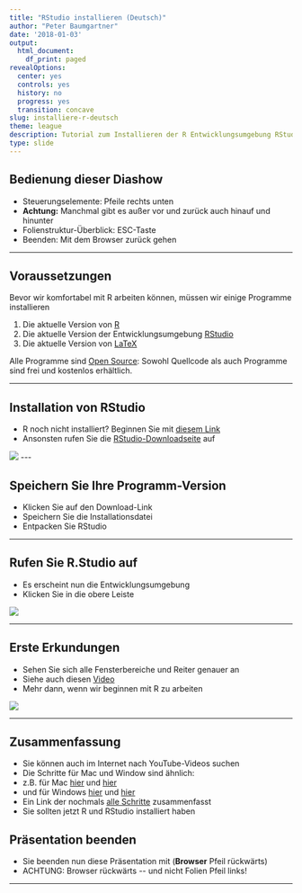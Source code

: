 ```yaml
---
title: "RStudio installieren (Deutsch)"
author: "Peter Baumgartner"
date: '2018-01-03'
output:
  html_document:
    df_print: paged
revealOptions:
  center: yes
  controls: yes
  history: no
  progress: yes
  transition: concave
slug: installiere-r-deutsch
theme: league
description: Tutorial zum Installieren der R Entwicklungsumgebung RStudio
type: slide
---
```


## Bedienung dieser Diashow

- Steuerungselemente: Pfeile rechts unten
- **Achtung:** Manchmal gibt es außer vor und zurück auch hinauf und hinunter
- Folienstruktur-Überblick: ESC-Taste
- Beenden: Mit dem Browser zurück gehen

---

## Voraussetzungen

Bevor wir komfortabel mit R arbeiten können, müssen wir einige Programme installieren

1. Die aktuelle Version von [R](https://cran.r-project.org/)
2. Die aktuelle Version der Entwicklungsumgebung [RStudio](https://www.rstudio.com/products/rstudio/download/)
3. Die aktuelle Version von [LaTeX](https://www.latex-project.org/get/)

Alle Programme sind [Open Source](http://praxistipps.chip.de/open-source-was-ist-das-genau_12877): Sowohl Quellcode als auch Programme sind frei und kostenlos erhältlich.

---

## Installation von RStudio

- R noch nicht installiert? Beginnen Sie mit [diesem Link](http://notes.peter-baumgartner.net/slide/installiere-r-deutsch/) 
- Ansonsten rufen Sie die [RStudio-Downloadseite](https://www.rstudio.com/products/rstudio/download/#download) auf

<img src="/img/rstudio-install-tutorial/download-rstudio-min.png">
<!-- .element height="70%" width="70%" -->
---

## Speichern Sie Ihre Programm-Version

- Klicken Sie auf den Download-Link
- Speichern Sie die Installationsdatei
- Entpacken Sie RStudio

---

## Rufen Sie R.Studio auf

- Es erscheint nun die Entwicklungsumgebung
- Klicken Sie in die obere Leiste


<img src="/img/rstudio-install-tutorial/Rstudio-virign-min.png">
<!-- .element height="70%" width="70%" -->

---

## Erste Erkundungen

- Sehen Sie sich alle Fensterbereiche und Reiter genauer an
- Siehe auch diesen [Video](https://www.youtube.com/watch?v=riONFzJdXcs)
- Mehr dann, wenn wir beginnen mit R zu arbeiten

<img src="/img/rstudio-install-tutorial/RStudio-4-panes-min.png">
<!-- .element height="70%" width="70%" -->

---

## Zusammenfassung

- Sie können auch im Internet nach YouTube-Videos suchen
- Die Schritte für Mac und Window sind ähnlich:
- z.B. für Mac [hier](https://www.youtube.com/watch?v=cX532N_XLIs) und [hier](https://www.youtube.com/watch?v=d-u_7vdag-0)
- und für Windows [hier](https://www.youtube.com/watch?v=MFfRQuQKGYg) und [hier](https://www.youtube.com/watch?v=9-RrkJQQYqY)
- Ein Link der nochmals [alle Schritte](https://courses.edx.org/courses/UTAustinX/UT.7.01x/3T2014/56c5437b88fa43cf828bff5371c6a924/) zusammenfasst
- Sie sollten jetzt R und RStudio installiert haben


## Präsentation beenden

- Sie beenden nun diese Präsentation mit (**Browser** Pfeil rückwärts)
- ACHTUNG: Browser rückwärts -- und nicht Folien Pfeil links!

---
